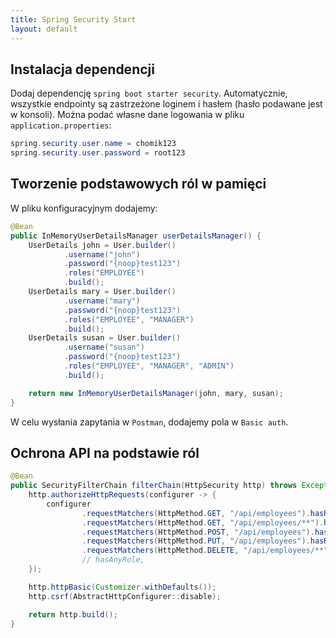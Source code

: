 ```yaml
---
title: Spring Security Start
layout: default
---
```


## Instalacja dependencji 

Dodaj dependencję `spring boot starter security`. Automatycznie, wszystkie endpointy są zastrzeżone loginem i hasłem (hasło podawane jest w konsoli). Można podać własne dane logowania w pliku `application.properties`:
```java
spring.security.user.name = chomik123
spring.security.user.password = root123
```

## Tworzenie podstawowych ról w pamięci
W pliku konfiguracyjnym dodajemy:
```java
@Bean
public InMemoryUserDetailsManager userDetailsManager() {
    UserDetails john = User.builder()
            .username("john")
            .password("{noop}test123")
            .roles("EMPLOYEE")
            .build();
    UserDetails mary = User.builder()
            .username("mary")
            .password("{noop}test123")
            .roles("EMPLOYEE", "MANAGER")
            .build();
    UserDetails susan = User.builder()
            .username("susan")
            .password("{noop}test123")
            .roles("EMPLOYEE", "MANAGER", "ADMIN")
            .build();

    return new InMemoryUserDetailsManager(john, mary, susan);
}
```
W celu wysłania zapytania w `Postman`, dodajemy pola w `Basic auth`. 

## Ochrona API na podstawie ról 

```java
@Bean
public SecurityFilterChain filterChain(HttpSecurity http) throws Exception {
    http.authorizeHttpRequests(configurer -> {
        configurer
                .requestMatchers(HttpMethod.GET, "/api/employees").hasRole("EMPLOYEE")
                .requestMatchers(HttpMethod.GET, "/api/employees/**").hasRole("EMPLOYEE")
                .requestMatchers(HttpMethod.POST, "/api/employees").hasRole("MANAGER")
                .requestMatchers(HttpMethod.PUT, "/api/employees").hasRole("MANAGER")
                .requestMatchers(HttpMethod.DELETE, "/api/employees/**").hasRole("ADMIN");
                // hasAnyRole, 
    });

    http.httpBasic(Customizer.withDefaults());
    http.csrf(AbstractHttpConfigurer::disable);

    return http.build();
}
```